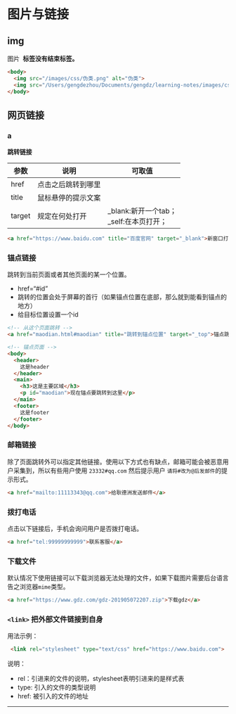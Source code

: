 # 图片与链接

## img
图片
**<img> 标签没有结束标签。**

```html
<body>
  <img src="/images/css/伪类.png" alt="伪类">
  <img src="/Users/gengdezhou/Documents/gengdz/learning-notes/images/css/伪类.png" alt="伪类" width="100" height="100">
</body>
```



## 网页链接

### a

**跳转链接**

| 参数   | 说明               | 可取值                                         |
| ------ | ------------------ | ---------------------------------------------- |
| href   | 点击之后跳转到哪里 |                                                |
| title  | 鼠标悬停的提示文案 |                                                |
| target | 规定在何处打开     | _blank:新开一个tab；<br>_self:在本页打开；<br> |

```html
<a href="https://www.baidu.com" title="百度官网" target="_blank">新窗口打开百度</a>
```



### 锚点链接

跳转到当前页面或者其他页面的某一个位置。

* href=“#id”
* 跳转的位置会处于屏幕的首行（如果锚点位置在底部，那么就到能看到锚点的地方）
* 给目标位置设置一个id

```html
<!-- 从这个页面跳转 -->
<a href="maodian.html#maodian" title="跳转到锚点位置" target="_top">锚点跳转</a>

<!-- 锚点页面 -->
<body>
  <header>
    这是header
  </header>
  <main>
    <h3>这是主要区域</h3>
    <p id="maodian">现在锚点要跳转到这里</p>
  </main>
  <footer>
    这是footer
  </footer>
</body>
```



### 邮箱链接

除了页面跳转外可以指定其他链接。使用以下方式也有缺点，邮箱可能会被恶意用户采集到，所以有些用户使用 `23332#qq.com` 然后提示用户 `请将#改为@后发邮件`的提示形式。

```html
<a href="mailto:11113343@qq.com">给耿德洲发送邮件</a>
```

### 拨打电话

点击以下链接后，手机会询问用户是否拨打电话。

```html
<a href="tel:99999999999">联系客服</a>
```

### 下载文件

默认情况下使用链接可以下载浏览器无法处理的文件，如果下载图片需要后台语言告之浏览器`mime`类型。

```html
<a href="https://www.gdz.com/gdz-201905072207.zip">下载gdz</a>
```



### `<link>` 把外部文件链接到自身

用法示例：

```html
 <link rel="stylesheet" type="text/css" href="https://www.baidu.com">
```

说明：

- rel：引进来的文件的说明，stylesheet表明引进来的是样式表
- type: 引入的文件的类型说明
- href: 被引入的文件的地址

---


